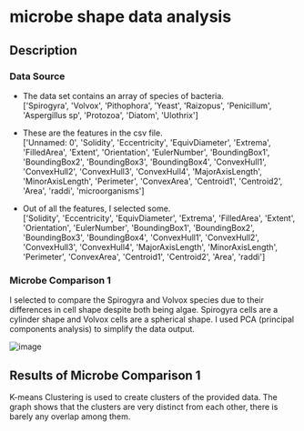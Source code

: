 # microbe shape data analysis

## Description
### Data Source
- The data set contains an array of species of bacteria. <br>
['Spirogyra', 'Volvox', 'Pithophora', 'Yeast', 'Raizopus',
       'Penicillum', 'Aspergillus sp', 'Protozoa', 'Diatom', 'Ulothrix']

- These are the features in the csv file. <br>
['Unnamed: 0', 'Solidity', 'Eccentricity', 'EquivDiameter', 'Extrema',
       'FilledArea', 'Extent', 'Orientation', 'EulerNumber', 'BoundingBox1',
       'BoundingBox2', 'BoundingBox3', 'BoundingBox4', 'ConvexHull1',
       'ConvexHull2', 'ConvexHull3', 'ConvexHull4', 'MajorAxisLength',
       'MinorAxisLength', 'Perimeter', 'ConvexArea', 'Centroid1', 'Centroid2',
       'Area', 'raddi', 'microorganisms']

- Out of all the features, I selected some. <br>
['Solidity', 'Eccentricity', 'EquivDiameter', 'Extrema',
       'FilledArea', 'Extent', 'Orientation', 'EulerNumber', 'BoundingBox1',
       'BoundingBox2', 'BoundingBox3', 'BoundingBox4', 'ConvexHull1',
       'ConvexHull2', 'ConvexHull3', 'ConvexHull4', 'MajorAxisLength',
       'MinorAxisLength', 'Perimeter', 'ConvexArea', 'Centroid1', 'Centroid2',
       'Area', 'raddi']

### Microbe Comparison 1
I selected to compare the Spirogyra and Volvox species due to their differences in cell shape despite both being algae. Spirogyra cells are a cylinder shape and Volvox cells are a spherical shape.
I used PCA (principal components analysis) to simplify the data output.

![image](https://github.com/user-attachments/assets/76955b5c-1429-4eaf-a7c6-33851bfb3c65)

## Results of Microbe Comparison 1
K-means Clustering is used to create clusters of the provided data. The graph shows that the clusters are very distinct from each other, there is barely any overlap among them.  
